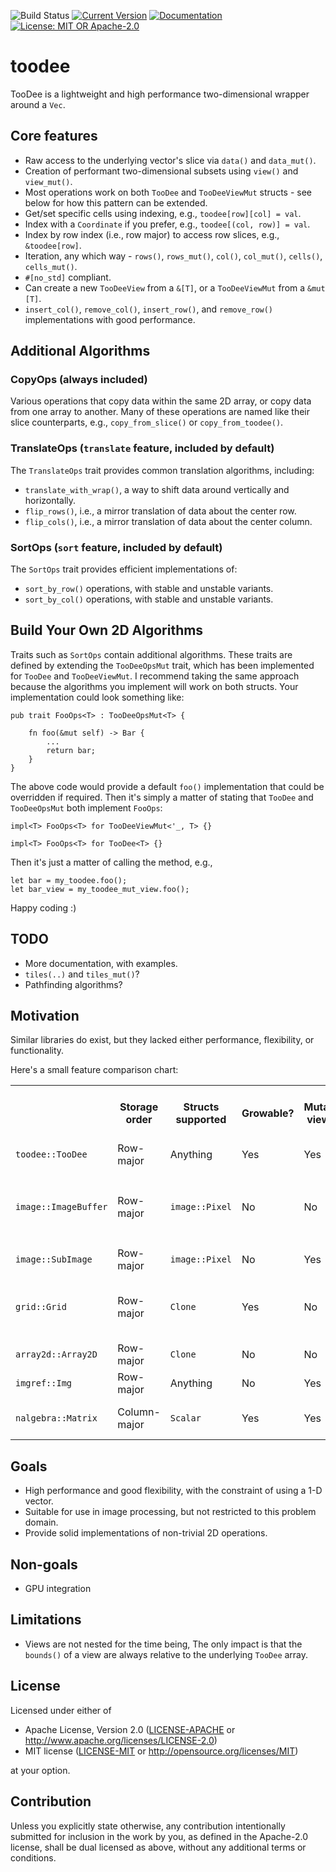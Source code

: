![Build Status](https://github.com/antonmarsden/toodee/workflows/Test/badge.svg)
[![Current Version](https://img.shields.io/crates/v/toodee.svg)](https://crates.io/crates/toodee)
[![Documentation](https://docs.rs/toodee/badge.svg)](https://docs.rs/toodee)
[![License: MIT OR Apache-2.0](https://img.shields.io/crates/l/toodee.svg)](#license)

# toodee

TooDee is a lightweight and high performance two-dimensional wrapper around a `Vec`.

## Core features

- Raw access to the underlying vector's slice via `data()` and `data_mut()`.
- Creation of performant two-dimensional subsets using `view()` and `view_mut()`.
- Most operations work on both `TooDee` and `TooDeeViewMut` structs - see below for how this pattern can be extended.
- Get/set specific cells using indexing, e.g., `toodee[row][col] = val`.
- Index with a `Coordinate` if you prefer, e.g., `toodee[(col, row)] = val`.
- Index by row index (i.e., row major) to access row slices, e.g., `&toodee[row]`.
- Iteration, any which way - `rows()`, `rows_mut()`, `col()`, `col_mut()`, `cells()`, `cells_mut()`.
- `#[no_std]` compliant.
- Can create a new `TooDeeView`  from a `&[T]`, or a `TooDeeViewMut`  from  a `&mut [T]`.
- `insert_col()`, `remove_col()`, `insert_row()`, and `remove_row()` implementations with good performance.

## Additional Algorithms

### CopyOps (always included)

Various operations that copy data within the same 2D array, or copy data from one array to another. Many of these
operations are named like their slice counterparts, e.g., `copy_from_slice()` or `copy_from_toodee()`.

### TranslateOps (`translate` feature, included by default)

The `TranslateOps` trait provides common translation algorithms, including:
- `translate_with_wrap()`, a way to shift data around vertically and horizontally.
- `flip_rows()`, i.e., a mirror translation of data about the center row.
- `flip_cols()`, i.e., a mirror translation of data about the center column.

### SortOps (`sort` feature, included by default)

The `SortOps` trait provides efficient implementations of:
- `sort_by_row()` operations, with stable and unstable variants.
- `sort_by_col()` operations, with stable and unstable variants.

## Build Your Own 2D Algorithms

Traits such as `SortOps` contain additional algorithms. These traits are defined by extending
the `TooDeeOpsMut` trait, which has been implemented for `TooDee` and `TooDeeViewMut`. I recommend
taking the same approach because the algorithms you implement will work on both structs. Your implementation
could look something like:

```
pub trait FooOps<T> : TooDeeOpsMut<T> {

    fn foo(&mut self) -> Bar {
        ...
        return bar;
    }
}
```

The above code would provide a default `foo()` implementation that could be overridden if required. Then it's
simply a matter of stating that `TooDee` and `TooDeeOpsMut` both implement `FooOps`:

```
impl<T> FooOps<T> for TooDeeViewMut<'_, T> {}

impl<T> FooOps<T> for TooDee<T> {}
```

Then it's just a matter of calling the method, e.g.,

```
let bar = my_toodee.foo();
let bar_view = my_toodee_mut_view.foo();
```

Happy coding :)

## TODO

- More documentation, with examples.
- `tiles(..)` and `tiles_mut()`?
- Pathfinding algorithms?

## Motivation

Similar libraries do exist, but they lacked either performance, flexibility, or functionality. 

Here's a small feature comparison chart:

<table>
  <tr><th></th><th>Storage order</th><th>Structs supported</th><th>Growable?</th><th>Mutable views?</th><th>Raw data access?</th><th>Iterate over row slices?</th><th>Safe/checked access?</th><th>Notes</th></tr>
  <tr><td><code>toodee::TooDee</code></td><td>Row-major</td><td>Anything</td><td>Yes</td><td>Yes</td><td>Yes</td><td>Yes</td><td>No</td><td></td></tr>
  <tr><td><code>image::ImageBuffer</code></td><td>Row-major</td><td><code>image::Pixel</code></td><td>No</td><td>No</td><td>Yes</td><td>No</td><td>No</td><td>Good for image processing - see the <code>imageproc</code> crate.</tr>
  <tr><td><code>image::SubImage</code></td><td>Row-major</td><td><code>image::Pixel</code></td><td>No</td><td>Yes</td><td>No</td><td>No</td><td>No</td><td></td></tr>
  <tr><td><code>grid::Grid</code></td><td>Row-major</td><td><code>Clone</code></td><td>Yes</td><td>No</td><td>Yes</td><td>No</td><td>Yes</td><td>Similar to <code>TooDee</code>, but not as functionally rich.</td></tr>
  <tr><td><code>array2d::Array2D</code></td><td>Row-major</td><td><code>Clone</code></td><td>No</td><td>No</td><td>No</td><td>No</td><td>Yes</td><td></td></tr>
  <tr><td><code>imgref::Img</code></td><td>Row-major</td><td>Anything</td><td>No</td><td>Yes</td><td>Yes</td><td>No</td><td>No</td><td></td></tr>
  <tr><td><code>nalgebra::Matrix</code></td><td>Column-major</td><td><code>Scalar</code></td><td>Yes</td><td>Yes</td><td>Yes</td><td>No</td><td>No</td><td>Use this for vector/matrix math.</td></tr>
</table>

## Goals
 
- High performance and good flexibility, with the constraint of using a 1-D vector.
- Suitable for use in image processing, but not restricted to this problem domain.
- Provide solid implementations of non-trivial 2D operations.

## Non-goals
 
- GPU integration

## Limitations

- Views are not nested for the time being, The only impact is that the `bounds()` of a view
  are always relative to the underlying `TooDee` array.

## License

Licensed under either of

 * Apache License, Version 2.0
   ([LICENSE-APACHE](LICENSE-APACHE) or http://www.apache.org/licenses/LICENSE-2.0)
 * MIT license
   ([LICENSE-MIT](LICENSE-MIT) or http://opensource.org/licenses/MIT)

at your option.

## Contribution

Unless you explicitly state otherwise, any contribution intentionally submitted
for inclusion in the work by you, as defined in the Apache-2.0 license, shall be
dual licensed as above, without any additional terms or conditions.
